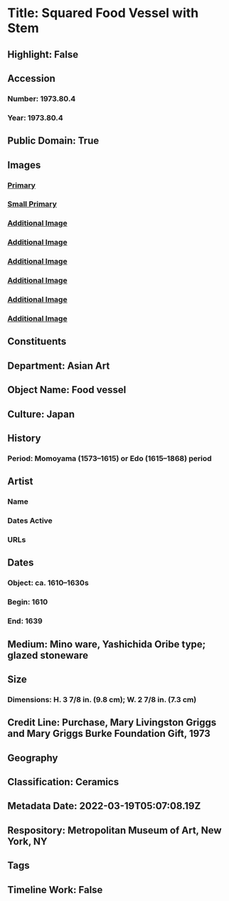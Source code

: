 # Title: Squared Food Vessel with Stem
## Highlight: False
## Accession
### Number: 1973.80.4
### Year: 1973.80.4
## Public Domain: True
## Images
### [Primary](https://images.metmuseum.org/CRDImages/as/original/LC-1973_80_4-001.jpg)
### [Small Primary](https://images.metmuseum.org/CRDImages/as/web-large/LC-1973_80_4-001.jpg)
### [Additional Image](https://images.metmuseum.org/CRDImages/as/original/LC-1973_80_4-002.jpg)
### [Additional Image](https://images.metmuseum.org/CRDImages/as/original/LC-1973_80_4-003.jpg)
### [Additional Image](https://images.metmuseum.org/CRDImages/as/original/LC-1973_80_4-004.jpg)
### [Additional Image](https://images.metmuseum.org/CRDImages/as/original/LC-1973_80_4-005.jpg)
### [Additional Image](https://images.metmuseum.org/CRDImages/as/original/LC-1973_80_1_5-006.jpg)
### [Additional Image](https://images.metmuseum.org/CRDImages/as/original/199780.jpg)
## Constituents
## Department: Asian Art
## Object Name: Food vessel
## Culture: Japan
## History
### Period: Momoyama (1573–1615) or Edo (1615–1868) period
## Artist
### Name
### Dates Active
### URLs
## Dates
### Object: ca. 1610–1630s
### Begin: 1610
### End: 1639
## Medium: Mino ware, Yashichida Oribe type; glazed stoneware
## Size
### Dimensions: H. 3 7/8 in. (9.8 cm); W. 2 7/8 in. (7.3 cm)
## Credit Line: Purchase, Mary Livingston Griggs and Mary Griggs Burke Foundation Gift, 1973
## Geography
## Classification: Ceramics
## Metadata Date: 2022-03-19T05:07:08.19Z
## Respository: Metropolitan Museum of Art, New York, NY
## Tags
## Timeline Work: False